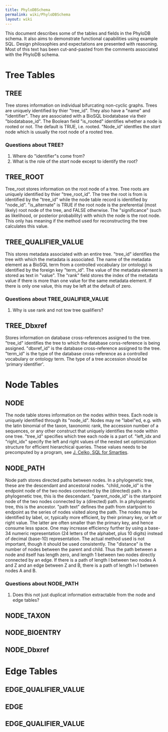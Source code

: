 ```yaml
---
title: PhyloDBSchema
permalink: wiki/PhyloDBSchema
layout: wiki
---
```


This document describes some of the tables and fields in the PhyloDB
schema. It also aims to demonstrate functional capabilities using
example SQL. Design philosophies and expectations are presented with
reasoning. Most of this text has been cut-and-pasted from the comments
associated with the PhyloDB schema.

Tree Tables
===========

TREE
----

Tree stores information on individual bifurcating non-cyclic graphs.
Trees are uniquely identified by thier "tree\_id". They also have a
"name" and "identifier". They are associated with a BioSQL biodatabase
via their "biodatabase\_id". The Boolean field "is\_rooted" identifies
whether a node is rooted or not. The default is TRUE, i.e. rooted.
"Node\_id" identfies the *start* node which is usually the root node of
a rooted tree.

### Questions about TREE?

1.  Where do "identifier"s come from?
2.  What is the role of the *start* node except to identify the root?

TREE\_ROOT
----------

Tree\_root stores information on the root node of a tree. Tree roots are
uniquely identified by thier "tree\_root\_id". The tree the root is from
is identified by the "tree\_id" while the node table record is
identified by "node\_id". "is\_alternate" is TRUE if the root node is
the preferential (most likely) root node of the tree, and FALSE
otherwise. The "significance" (such as likelihood, or posterior
probability) with which the node is the root node. This only has meaning
if the method used for reconstructing the tree calculates this value.

TREE\_QUALIFIER\_VALUE
----------------------

This stores metadata associated with an entire tree. "tree\_id"
identifies the tree with which the metadata is associated. The name of
the metadata element as a BioSQL term from a controlled vocabulary (or
ontology) is identified by the foreign key "term\_id". The value of the
metadata element is stored as text in "value". The "rank" field stores
the index of the metadata value if there is more than one value for the
same metadata element. If there is only one value, this may be left at
the default of zero.

### Questions about TREE\_QUALIFIER\_VALUE

1.  Why is use rank and not tow tree qualifiers?

TREE\_Dbxref
------------

Stores information on database cross-references assigned to the tree.
"tree\_id" identifies the tree to which the database corss-reference is
being assigned. "dbxref\_id" is the database cross-reference assigned to
the tree. "term\_id" is the type of the database cross-reference as a
controlled vocabulary or ontology term. The type of a tree accession
should be 'primary identifier'.

Node Tables
===========

NODE
----

The node table stores information on the nodes within trees. Each node
is uniquely identified through its "node\_id". Nodes may ne "label"ed,
e.g. with the latin binomial of the taxon, taxonomic rank, the accession
number of a sequences, or any other construct that uniquely identifies
the node within one tree. "tree\_id" specifies which tree each node is a
part of. "left\_idx and "right\_idx" specify the left and right values
of the nested set optimization structure for efficient hierarchical
queries. These values needs to be precomputed by a program, see [J.
Celko, SQL for
Smarties](http://rs18.rapidshare.com/files/4441805/Trees_and_Hierarchies_in_SQL_for_Smarties.pdf).

NODE\_PATH
----------

Node path stores directed paths between nodes. In a phylogenetic tree,
these are the descendant and ancestoral nodes. "child\_node\_id" is the
endpoint node of the two nodes connected by the (directed) path. In a
phylogenetic tree, this is the descendant. "parent\_node\_id" is the
startpoint node of the two nodes connected by a (directed) path. In a
phylogenetic tree, this is the ancestor. "path text" defines the path
from startpoint to endpoint as the series of nodes visited along the
path. The nodes may be identified by label, or, typically more
efficient, by their primary key, or left or right value. The latter are
often smaller than the primary key, and hence consume less space. One
may increase efficiency further by using a base-34 numeric
representation (24 letters of the alphabet, plus 10 digits) instead of
decimal (base-10) representation. The actual method used is not
important, though it should be used consistently. The "distance" is the
number of nodes between the parent and child. Thus the path between a
node and itself has length zero, and length 1 between two nodes directly
connected by an edge. If there is a path of length l between two nodes A
and Z and an edge between Z and B, there is a path of length l+1 between
nodes A and B.

### Questions about NODE\_PATH

1.  Does this not just duplicat information extractable from the node
    and edge tables?

NODE\_TAXON
-----------

NODE\_BIOENTRY
--------------

NODE\_Dbxref
------------

Edge Tables
===========

EDGE\_QUALIFIER\_VALUE
----------------------

EDGE
----

EDGE\_QUALIFIER\_VALUE
----------------------
